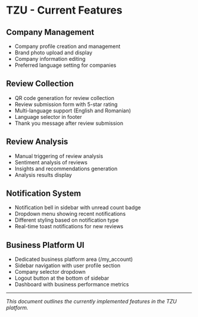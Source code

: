 # TZU - Current Features

## Company Management
- Company profile creation and management
- Brand photo upload and display
- Company information editing
- Preferred language setting for companies

## Review Collection
- QR code generation for review collection
- Review submission form with 5-star rating
- Multi-language support (English and Romanian)
- Language selector in footer
- Thank you message after review submission

## Review Analysis
- Manual triggering of review analysis
- Sentiment analysis of reviews
- Insights and recommendations generation
- Analysis results display

## Notification System
- Notification bell in sidebar with unread count badge
- Dropdown menu showing recent notifications
- Different styling based on notification type
- Real-time toast notifications for new reviews

## Business Platform UI
- Dedicated business platform area (/my_account)
- Sidebar navigation with user profile section
- Company selector dropdown
- Logout button at the bottom of sidebar
- Dashboard with business performance metrics

---
*This document outlines the currently implemented features in the TZU platform.*
